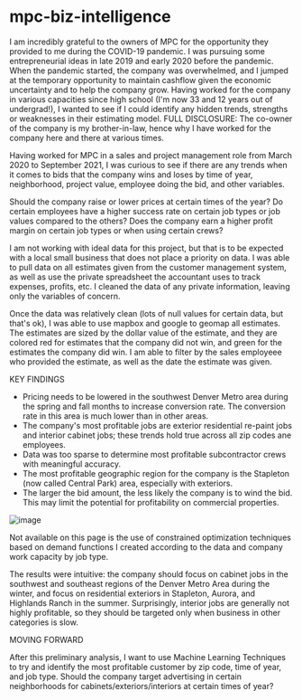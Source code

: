 # mpc-biz-intelligence

I am incredibly grateful to the owners of MPC for the opportunity they provided to me during the COVID-19 pandemic.  I was pursuing some entrepreneurial ideas in late 2019 and early 2020 before the pandemic.  When the pandemic started, the company was overwhelmed, and I jumped at the temporary opportunity to maintain cashflow given the economic uncertainty and to help the company grow.  Having worked for the company in various capacities since high school (I'm now 33 and 12 years out of undergrad!), I wanted to see if I could identify any hidden trends, strengths or weaknesses in their estimating model.  FULL DISCLOSURE: The co-owner of the company is my brother-in-law, hence why I have worked for the company here and there at various times.

Having worked for MPC in a sales and project management role from March 2020 to September 2021, I was curious to see if there are any trends when it comes to bids that the company wins and loses by time of year, neighborhood, project value, employee doing the bid, and other variables.  

Should the company raise or lower prices at certain times of the year?
Do certain employees have a higher success rate on certain job types or job values compared to the others?
Does the company earn a higher profit margin on certain job types or when using certain crews?

I am not working with ideal data for this project, but that is to be expected with a local small business that does not place a priority on data.  I was able to pull data on all estimates given from the customer management system, as well as use the private spreadsheet the accountant uses to track expenses, profits, etc.  I cleaned the data of any private information, leaving only the variables of concern.

Once the data was relatively clean (lots of null values for certain data, but that's ok), I was able to use mapbox and google to geomap all estimates.  The estimates are sized by the dollar value of the estimate, and they are colored red for estimates that the company did not win, and green for the estimates the company did win.  I am able to filter by the sales employeee who provided the estimate, as well as the date the estimate was given.

KEY FINDINGS
 - Pricing needs to be lowered in the southwest Denver Metro area during the spring and fall months to increase conversion rate.  The conversion rate in this area is much lower than in other areas.
 - The company's most profitable jobs are exterior residential re-paint jobs and interior cabinet jobs; these trends hold true across all zip codes ane employees.
 - Data was too sparse to determine most profitable subcontractor crews with meaningful accuracy.
 - The most profitable geographic region for the company is the Stapleton (now called Central Park) area, especially with exteriors.
 - The larger the bid amount, the less likely the company is to wind the bid.  This may limit the potential for profitability on commercial properties.

![image](https://user-images.githubusercontent.com/75816400/138143685-1e661668-11bb-4a27-8bb5-36ed0da533be.png)

Not available on this page is the use of constrained optimization techniques based on demand functions I created according to the data and company work capacity by job type.

The results were intuitive: the company should focus on cabinet jobs in the southwest and southeast regions of the Denver Metro Area during the winter, and focus on residential exteriors in Stapleton, Aurora, and Highlands Ranch in the summer.  Surprisingly, interior jobs are generally not highly profitable, so they should be targeted only when business in other categories is slow.

MOVING FORWARD

After this preliminary analysis, I want to use Machine Learning Techniques to try and identify the most profitable customer by zip code, time of year, and job type.  Should the company target advertising in certain neighborhoods for cabinets/exteriors/interiors at certain times of year?
